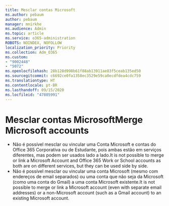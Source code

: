 ```yaml
---
title: Mesclar contas Microsoft
ms.author: pebaum
author: pebaum
manager: mnirkhe
ms.audience: Admin
ms.topic: article
ms.service: o365-administration
ROBOTS: NOINDEX, NOFOLLOW
localization_priority: Priority
ms.collection: Adm_O365
ms.custom:
- "9002448"
- "5072"
ms.openlocfilehash: 28b128d998b61f88ab13911ae83f5ceab135ed50
ms.sourcegitcommit: c6692ce0fa1358ec3529e59ca0ecdfdea4cdc759
ms.translationtype: HT
ms.contentlocale: pt-BR
ms.lasthandoff: 09/15/2020
ms.locfileid: "47805991"
---
```

# <a name="merge-microsoft-accounts"></a><span data-ttu-id="fabd9-102">Mesclar contas Microsoft</span><span class="sxs-lookup"><span data-stu-id="fabd9-102">Merge Microsoft accounts</span></span>

- <span data-ttu-id="fabd9-103">Não é possível mesclar ou vincular uma Conta Microsoft e contas do Office 365 Corporativa ou de Estudante, pois ambas estão em serviços diferentes, mas podem ser usados ​​lado a lado.</span><span class="sxs-lookup"><span data-stu-id="fabd9-103">It is not possible to merge or link a Microsoft Account and Office 365 Work or School accounts as both are on different services, but they can be used side by side.</span></span>
- <span data-ttu-id="fabd9-104">Não é possível mesclar ou vincular uma conta Microsoft (mesmo com endereços de email separados) ou uma conta que não seja da Microsoft (como uma conta do Gmail) a uma conta Microsoft existente.</span><span class="sxs-lookup"><span data-stu-id="fabd9-104">It is not possible to merge or link a Microsoft account (even with separate email addresses) or a non-Microsoft account (such as a Gmail account) to an existing Microsoft account.</span></span>
